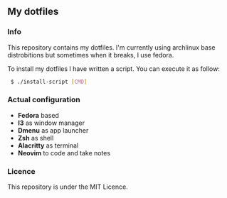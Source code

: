 ## My dotfiles

### Info

This repository contains my dotfiles. I'm currently using archlinux base
distrobitions but sometimes when it breaks, I use fedora.

To install my dotfiles I have written a script. You can execute it as follow:
```sh
 $ ./install-script [CMD]
```

### Actual configuration

 * **Fedora** based
 * **I3** as window manager
 * **Dmenu** as app launcher
 * **Zsh** as shell
 * **Alacritty** as terminal
 * **Neovim** to code and take notes

### Licence
This repository is under the MIT Licence.


